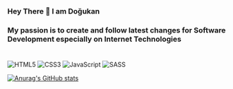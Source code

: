 ### Hey There 👋 I am Doğukan

### My passion is to create and follow latest changes for Software Development especially on Internet Technologies 
#
![HTML5](https://img.shields.io/badge/html5-%23E34F26.svg?style=for-the-badge&logo=html5&logoColor=white) ![CSS3](https://img.shields.io/badge/css3-%231572B6.svg?style=for-the-badge&logo=css3&logoColor=white) ![JavaScript](https://img.shields.io/badge/javascript-%23323330.svg?style=for-the-badge&logo=javascript&logoColor=%23F7DF1E) ![SASS](https://img.shields.io/badge/SASS-hotpink.svg?style=for-the-badge&logo=SASS&logoColor=white)

[![Anurag's GitHub stats](https://github-readme-stats.vercel.app/api?username=dgknfordevelop)](https://github.com/anuraghazra/github-readme-stats)


